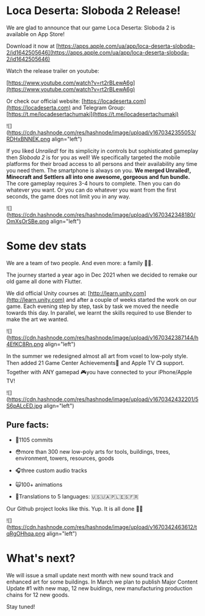 # Loca Deserta: Sloboda 2 Release!

We are glad to announce that our game Loca Deserta: Sloboda 2 is available on App Store!

Download it now at [https://apps.apple.com/ua/app/loca-deserta-sloboda-2/id1642505646](https://apps.apple.com/ua/app/loca-deserta-sloboda-2/id1642505646)

Watch the release trailer on youtube:

[https://www.youtube.com/watch?v=rt2rBLewA6g](https://www.youtube.com/watch?v=rt2rBLewA6g)

Or check our official website: [https://locadeserta.com](https://locadeserta.com) and Telegram Group: [https://t.me/locadesertachumaki](https://t.me/locadesertachumaki)

![](https://cdn.hashnode.com/res/hashnode/image/upload/v1670342355053/RDHxBNNEK.png align="left")

If you liked *Unrailed!* for its simplicity in controls but sophisticated gameplay then *Sloboda 2* is for you as well! We specifically targeted the mobile platforms for their broad access to all persons and their availability any time you need them. The smartphone is always on you. **We merged Unrailed!, Minecraft and Settlers all into one awesome, gorgeous and fun bundle.** The core gameplay requires 3-4 hours to complete. Then you can do whatever you want. Or you can do whatever you want from the first seconds, the game does not limit you in any way.

![](https://cdn.hashnode.com/res/hashnode/image/upload/v1670342348180/OmXsOrSBe.png align="left")

# **Some dev stats**

We are a team of two people. And even more: a family 👦👧.

The journey started a year ago in Dec 2021 when we decided to remake our old game all done with Flutter.

We did official Unity courses at: [http://learn.unity.com](http://learn.unity.com) and after a couple of weeks started the work on our game. Each evening step by step, task by task we moved the needle towards this day. In parallel, we learnt the skills required to use Blender to make the art we wanted.

![](https://cdn.hashnode.com/res/hashnode/image/upload/v1670342387144/h4EfKC8Rn.png align="left")

In the summer we redesigned almost all art from voxel to low-poly style. Then added 21 Game Center Achievements🌟 and Apple TV 📺 support. Together with ANY gamepad 🎮you have connected to your iPhone/Apple TV!

![](https://cdn.hashnode.com/res/hashnode/image/upload/v1670342432201/5S6pALcED.jpg align="left")

## Pure facts:

*   🤯1105 commits
    
*   😳more than 300 new low-poly arts for tools, buildings, trees, environment, towers, resources, goods
    
*   🎧three custom audio tracks
    
*   🙀100+ animations
    
*   🫢Translations to 5 languages: 🇺🇸🇺🇦🇵🇱🇪🇸🇫🇷
    

Our Github project looks like this. Yup. It is all done 👏🏻

![](https://cdn.hashnode.com/res/hashnode/image/upload/v1670342463612/tqRgOHhqa.png align="left")

# What's next?

We will issue a small update next month with new sound track and enhanced art for some buildings. In March we plan to publish Major Content Update #1 with new map, 12 new buidings, new manufacturing production chains for 12 new goods.

Stay tuned!